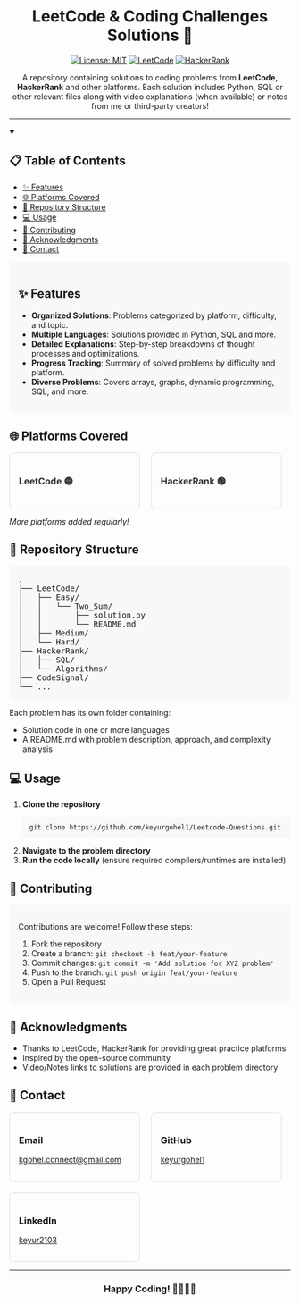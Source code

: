 <div align="center">
  <h1>LeetCode & Coding Challenges Solutions 🚀</h1>
  
  <p>
    <a href="https://opensource.org/licenses/MIT"><img src="https://img.shields.io/badge/License-MIT-yellow.svg" alt="License: MIT"></a>
    <a href="https://leetcode.com/NoxAeturna/"><img src="https://img.shields.io/badge/LeetCode-000000?style=flat&logo=LeetCode&logoColor=#d16c06" alt="LeetCode"></a>
    <a href="https://www.hackerrank.com/work_enma/"><img src="https://img.shields.io/badge/HackerRank-2EC866?style=flat&logo=HackerRank&logoColor=white" alt="HackerRank"></a>
  </p>

  <p>A repository containing solutions to coding problems from <b>LeetCode</b>, <b>HackerRank</b> and other platforms. Each solution includes Python, SQL or other relevant files along with video explanations (when available) or notes from me or third-party creators!</p>
</div>

<hr>

<details open>
<summary><h2>📋 Table of Contents</h2></summary>

- [✨ Features](#-features)
- [🌐 Platforms Covered](#-platforms-covered)
- [📂 Repository Structure](#-repository-structure)
- [💻 Usage](#-usage)
- [🤝 Contributing](#-contributing)
- [🎉 Acknowledgments](#-acknowledgments)
- [📧 Contact](#-contact)

</details>

<div style="background-color: #f6f8fa; border-radius: 6px; padding: 16px;">
  <h2 id="-features">✨ Features</h2>
  <ul>
    <li><b>Organized Solutions</b>: Problems categorized by platform, difficulty, and topic.</li>
    <li><b>Multiple Languages</b>: Solutions provided in Python, SQL and more.</li>
    <li><b>Detailed Explanations</b>: Step-by-step breakdowns of thought processes and optimizations.</li>
    <li><b>Progress Tracking</b>: Summary of solved problems by difficulty and platform.</li>
    <li><b>Diverse Problems</b>: Covers arrays, graphs, dynamic programming, SQL, and more.</li>
  </ul>
</div>

<h2 id="-platforms-covered">🌐 Platforms Covered</h2>

<div style="display: flex; gap: 20px; flex-wrap: wrap;">
  <div style="border: 1px solid #ddd; border-radius: 8px; padding: 16px; min-width: 200px;">
    <a href="https://leetcode.com/" style="text-decoration: none; color: #333;">
      <h3>LeetCode 🟡</h3>
    </a>
  </div>
  
  <div style="border: 1px solid #ddd; border-radius: 8px; padding: 16px; min-width: 200px;">
    <a href="https://www.hackerrank.com/" style="text-decoration: none; color: #333;">
      <h3>HackerRank 🟢</h3>
    </a>
  </div>
</div>

<p><i>More platforms added regularly!</i></p>

<h2 id="-repository-structure">📂 Repository Structure</h2>

<pre style="background-color: #f6f8fa; padding: 16px; border-radius: 6px; overflow: auto;">
.
├── LeetCode/
│   ├── Easy/
│   │   └── Two_Sum/
│   │       ├── solution.py
│   │       └── README.md
│   ├── Medium/
│   └── Hard/
├── HackerRank/
│   ├── SQL/
│   └── Algorithms/
├── CodeSignal/
└── ...
</pre>

<p>Each problem has its own folder containing:</p>
<ul>
  <li>Solution code in one or more languages</li>
  <li>A README.md with problem description, approach, and complexity analysis</li>
</ul>

<h2 id="-usage">💻 Usage</h2>

<ol>
  <li><b>Clone the repository</b>
    <pre style="background-color: #f6f8fa; padding: 12px; border-radius: 6px;"><code>git clone https://github.com/keyurgohel1/Leetcode-Questions.git</code></pre>
  </li>
  <li><b>Navigate to the problem directory</b></li>
  <li><b>Run the code locally</b> (ensure required compilers/runtimes are installed)</li>
</ol>

<h2 id="-contributing">🤝 Contributing</h2>

<div style="background-color: #f6f8fa; border-radius: 6px; padding: 16px;">
  <p>Contributions are welcome! Follow these steps:</p>
  
  <ol>
    <li>Fork the repository</li>
    <li>Create a branch: <code>git checkout -b feat/your-feature</code></li>
    <li>Commit changes: <code>git commit -m 'Add solution for XYZ problem'</code></li>
    <li>Push to the branch: <code>git push origin feat/your-feature</code></li>
    <li>Open a Pull Request</li>
  </ol>
</div>

<h2 id="-acknowledgments">🎉 Acknowledgments</h2>

<ul>
  <li>Thanks to LeetCode, HackerRank for providing great practice platforms</li>
  <li>Inspired by the open-source community</li>
  <li>Video/Notes links to solutions are provided in each problem directory</li>
</ul>

<h2 id="-contact">📧 Contact</h2>

<div style="display: flex; flex-wrap: wrap; gap: 20px;">
  <div style="border: 1px solid #ddd; border-radius: 8px; padding: 16px; min-width: 200px;">
    <h3>Email</h3>
    <p><a href="mailto:kgohel.connect@gmail.com">kgohel.connect@gmail.com</a></p>
  </div>
  
  <div style="border: 1px solid #ddd; border-radius: 8px; padding: 16px; min-width: 200px;">
    <h3>GitHub</h3>
    <p><a href="https://github.com/keyurgohel1">keyurgohel1</a></p>
  </div>
  
  <div style="border: 1px solid #ddd; border-radius: 8px; padding: 16px; min-width: 200px;">
    <h3>LinkedIn</h3>
    <p><a href="https://www.linkedin.com/in/keyur2103">keyur2103</a></p>
  </div>
</div>

<hr>

<div align="center">
  <h3>Happy Coding! 👨‍💻👩‍💻</h3>
</div>
